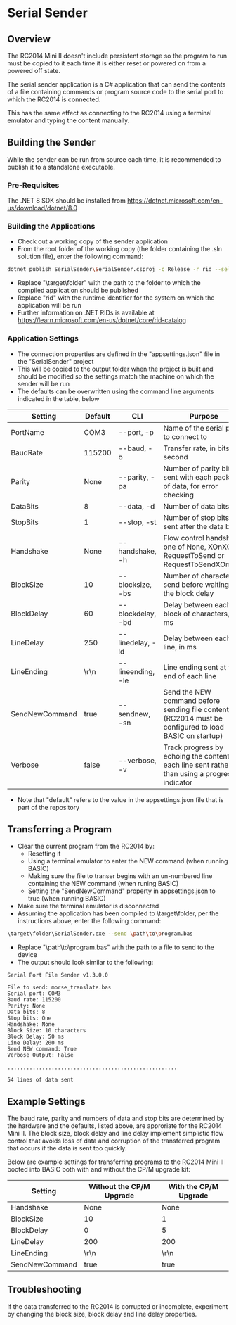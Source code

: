 # Serial Sender

## Overview

The RC2014 Mini II doesn't include persistent storage so the program to run must be copied to it each time it is either reset or powered on from a powered off state.

The serial sender application is a C# application that can send the contents of a file containing commands or program source code to the serial port to which the RC2014 is connected.

This has the same effect as connecting to the RC2014 using a terminal emulator and typing the content manually.

## Building the Sender

While the sender can be run from source each time, it is recommended to publish it to a standalone executable.

### Pre-Requisites

The .NET 8 SDK should be installed from https://dotnet.microsoft.com/en-us/download/dotnet/8.0

### Building the Applications

- Check out a working copy of the sender application
- From the root folder of the working copy (the folder containing the .sln solution file), enter the following command:

```bash
dotnet publish SerialSender\SerialSender.csproj -c Release -r rid --self-contained -o \target\folder
```

- Replace "\target\folder" with the path to the folder to which the compiled application should be published
- Replace "rid" with the runtime identifier for the system on which the application will be run
- Further information on .NET RIDs is available at https://learn.microsoft.com/en-us/dotnet/core/rid-catalog

### Application Settings

- The connection properties are defined in the "appsettings.json" file in the "SerialSender" project
- This will be copied to the output folder when the project is built and should be modified so the settings match the machine on which the sender will be run
- The defaults can be overwritten using the command line arguments indicated in the table, below

| Setting        | Default | CLI               | Purpose                                                                                                |
| -------------- | ------- | ----------------- | ------------------------------------------------------------------------------------------------------ |
| PortName       | COM3    | --port, -p        | Name of the serial port to connect to                                                                  |
| BaudRate       | 115200  | --baud, -b        | Transfer rate, in bits per second                                                                      |
| Parity         | None    | --parity, -pa     | Number of parity bits sent with each package of data, for error checking                               |
| DataBits       | 8       | --data, -d        | Number of data bits                                                                                    |
| StopBits       | 1       | --stop, -st       | Number of stop bits sent after the data bits                                                           |
| Handshake      | None    | --handshake, -h   | Flow control handshake, one of None, XOnXOff, RequestToSend or RequestToSendXOnXOff                    |
| BlockSize      | 10      | --blocksize, -bs  | Number of characters to send before waiting for the block delay                                        |
| BlockDelay     | 60      | --blockdelay, -bd | Delay between each block of characters, in ms                                                          |
| LineDelay      | 250     | --linedelay, -ld  | Delay between each line, in ms                                                                         |
| LineEnding     | \r\n    | --lineending, -le | Line ending sent at the end of each line                                                               |
| SendNewCommand | true    | --sendnew, -sn    | Send the NEW command before sending file contents (RC2014 must be configured to load BASIC on startup) |
| Verbose        | false   | --verbose, -v     | Track progress by echoing the content of each line sent rather than using a progress indicator         |

- Note that "default" refers to the value in the appsettings.json file that is part of the repository

## Transferring a Program

- Clear the current program from the RC2014 by:
  - Resetting it
  - Using a terminal emulator to enter the NEW command (when running BASIC)
  - Making sure the file to transer begins with an un-numbered line containing the NEW command (when runing BASIC)
  - Setting the "SendNewCommand" property in appsettings.json to true (when running BASIC)
- Make sure the terminal emulator is disconnected
- Assuming the application has been compiled to \target\folder, per the instructions above, enter the following command:

```bash
\target\folder\SerialSender.exe --send \path\to\program.bas
```

- Replace "\path\to\program.bas" with the path to a file to send to the device
- The output should look similar to the following:

```
Serial Port File Sender v1.3.0.0

File to send: morse_translate.bas
Serial port: COM3
Baud rate: 115200
Parity: None
Data bits: 8
Stop bits: One
Handshake: None
Block Size: 10 characters
Block Delay: 50 ms
Line Delay: 200 ms
Send NEW command: True
Verbose Output: False

......................................................

54 lines of data sent
```

## Example Settings

The baud rate, parity and numbers of data and stop bits are determined by the hardware and the defaults, listed above, are approriate for the RC2014 Mini II. The block size, block delay and line delay implement simplistic flow control that avoids loss of data and corruption of the transferred program that occurs if the data is sent too quickly.

Below are example settings for transferring programs to the RC2014 Mini II booted into BASIC both with and without the CP/M upgrade kit:

| Setting        | Without the CP/M Upgrade | With the CP/M Upgrade |
| -------------- | ------------------------ | --------------------- |
| Handshake      | None                     | None                  |
| BlockSize      | 10                       | 1                     |
| BlockDelay     | 0                        | 5                     |
| LineDelay      | 200                      | 200                   |
| LineEnding     | \r\n                     | \r\n                  |
| SendNewCommand | true                     | true                  |

## Troubleshooting

If the data transferred to the RC2014 is corrupted or incomplete, experiment by changing the block size, block delay and line delay properties.
